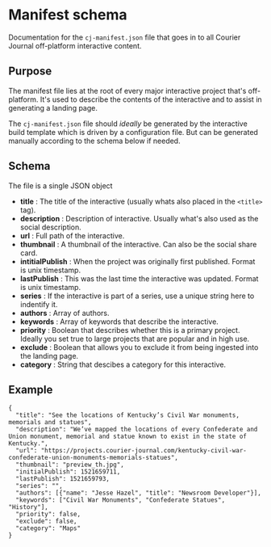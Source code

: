# Manifest schema
Documentation for the `cj-manifest.json` file that goes in to all Courier Journal off-platform interactive content.


## Purpose
The manifest file lies at the root of every major interactive project that's off-platform. It's used to describe the contents of the interactive and to assist in generating a landing page. 

The `cj-manifest.json` file should *ideally* be generated by the interactive build template which is driven by a configuration file. But can be generated manually according to the schema below if needed.


## Schema
The file is a single JSON object
* __title__ : The title of the interactive (usually whats also placed in the `<title>` tag).
* __description__ : Description of interactive. Usually what's also used as the social description.
* __url__ : Full path of the interactive.
* __thumbnail__ : A thumbnail of the interactive. Can also be the social share card.
* __intitialPublish__ : When the project was originally first published. Format is unix timestamp.
* __lastPublish__ : This was the last time the interactive was updated. Format is unix timestamp.
* __series__ : If the interactive is part of a series, use a unique string here to indentify it.
* __authors__ : Array of authors.
* __keywords__ : Array of keywords that describe the interactive.
* __priority__ : Boolean that describes whether this is a primary project. Ideally you set true to large projects that are popular and in high use.
* __exclude__ : Boolean that allows you to exclude it from being ingested into the landing page.
* __category__ : String that descibes a category for this interactive.


## Example
```
{
  "title": "See the locations of Kentucky’s Civil War monuments, memorials and statues",
  "description": "We’ve mapped the locations of every Confederate and Union monument, memorial and statue known to exist in the state of Kentucky.",
  "url": "https://projects.courier-journal.com/kentucky-civil-war-confederate-union-monuments-memorials-statues",
  "thumbnail": "preview_th.jpg",
  "initialPublish": 1521659711,
  "lastPublish": 1521659793,
  "series": "",
  "authors": [{"name": "Jesse Hazel", "title": "Newsroom Developer"}],
  "keywords": ["Civil War Monuments", "Confederate Statues", "History"],
  "priority": false,
  "exclude": false,
  "category": "Maps"
}
```
